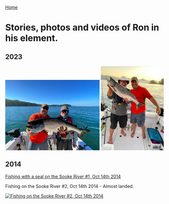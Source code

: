[Home](./README.md)

# Stories, photos and videos of Ron in his element.

## 2023

<img src="./assets/ron_fishing_bamfield_aug_2023.png" alt="Bamfield August 2023" width="300"/>

<img src="./assets/ron_fishing_bamfield_aug_2023_2.png" alt="Bamfield August 2023 #2" width="200"/>

## 2014

[Fishing with a seal on the Sooke River #1, Oct 14th 2014](https://www.youtube.com/watch?v=D0lfqXtvqss)

Fishing on the Sooke River #2, Oct 14th 2014 - Almost landed.

[![Fishing on the Sooke River #2, Oct 14th 2014](https://i9.ytimg.com/vi/aT3R9rvY1-I/mq2.jpg?sqp=CNDet6kG-oaymwEmCMACELQB8quKqQMa8AEB-AHOBYAC4AOKAgwIABABGGIgZShaMA8=&rs=AOn4CLBzZ4KIB7b35NrXSeRgEPsHV4PjIw)](https://www.youtube.com/watch?v=aT3R9rvY1-I)
